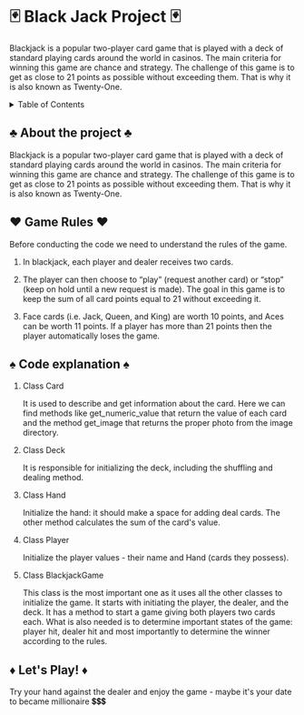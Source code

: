 # 🃏 Black Jack Project 🃏
Blackjack is a popular two-player card game that is played with a deck of standard playing cards around the world in casinos. The main criteria for winning this game are chance and strategy. The challenge of this game is to get as close to 21 points as possible without exceeding them. That is why it is also known as Twenty-One.
<details>
  <summary>Table of Contents</summary>
  <ol>
    <li>
      <a href="#about-the-project">About The Project</a>
    </li>
    <li>
      <a href="#game-rules">Game Rules</a>
    </li>
    <li><a href="#code-explanation">About the code</a>
      <ol>Class Card</ol>
      <ol>Class Deck</ol>
      <ol>Class Hand</ol>
      <ol>Class Player</ol>
      <ol>Class BlackjackGame</ol>
    </li>
    <li><a href="#lets-play">Let's Play!</a></li>
  </ol>
</details>

<!-- ABOUT THE PROJECT -->
## ♣️ About the project ♣️
Blackjack is a popular two-player card game that is played with a deck of standard playing cards around the world in casinos. The main criteria for winning this game are chance and strategy. The challenge of this game is to get as close to 21 points as possible without exceeding them. That is why it is also known as Twenty-One.

<!-- RULES -->
## ♥️ Game Rules ♥️ 
Before conducting the code we need to understand the rules of the game.
<ol>
    <li>
      <p>In blackjack, each player and dealer receives two cards.</p>
    </li>
    <li>
      <p>The player can then choose to “play” (request another card) or “stop” (keep on hold until a new request is made). The goal in this game is to keep the sum of all card points equal to 21 without exceeding it.</p>
    </li>
    <li><p>Face cards (i.e. Jack, Queen, and King) are worth 10 points, and Aces can be worth 11 points. If a player has more than 21 points then the player automatically loses the game.</p></li>
  </ol>

<!-- ABOUT THE CODE -->
## ♠️ Code explanation ♠️
<ol>
  <li>Class Card</li>
  <p>It is used to describe and get information about the card. Here we can find methods like get_numeric_value that return the value of each card and the method get_image that returns the proper photo from the image directory.</p>
  <li>Class Deck</li>
    <p>It is responsible for initializing the deck, including the shuffling and dealing method.</p>
  <li>Class Hand</li>
  <p>Initialize the hand: it should make a space for adding deal cards. The other method calculates the sum of the card's value.</p>
  <li>Class Player</li>
  <p>Initialize the player values - their name and Hand (cards they possess).</p>
  <li>Class BlackjackGame</li>
    <p>This class is the most important one as it uses all the other classes to initialize the game. It starts with initiating the player, the dealer, and the deck. It has a method to start a game giving both players two cards each. What is also needed is to determine important states of the game: player hit, dealer hit and most importantly to determine the winner according to the rules.</p>
</ol>


  <!-- LETS PLAY -->
## ♦️ Let's Play! ♦️
Try your hand against the dealer and enjoy the game - maybe it's your date to became millionaire 💲💲💲 
